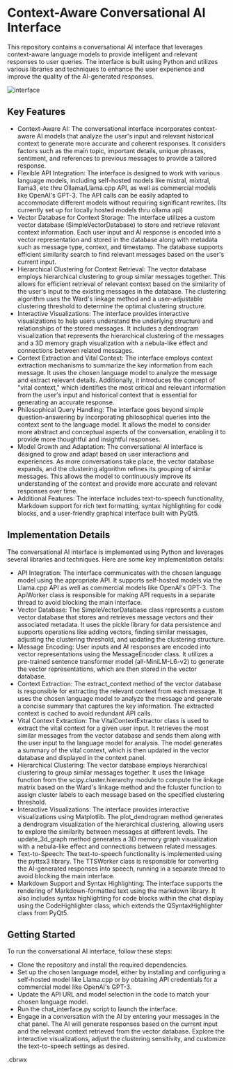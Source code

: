 # Context-Aware Conversational AI Interface
This repository contains a conversational AI interface that leverages context-aware language models to provide intelligent and relevant responses to user queries. The interface is built using Python and utilizes various libraries and techniques to enhance the user experience and improve the quality of the AI-generated responses.

![interface](https://github.com/user-attachments/assets/6be32b22-97c7-4237-b498-8444a28f9dae)

## Key Features

- Context-Aware AI: The conversational interface incorporates context-aware AI models that analyze the user's input and relevant historical context to generate more accurate and coherent responses. It considers factors such as the main topic, important details, unique phrases, sentiment, and references to previous messages to provide a tailored response.
- Flexible API Integration: The interface is designed to work with various language models, including self-hosted models like mistral, mixtral, llama3, etc thru Ollama/Llama.cpp API, as well as commercial models like OpenAI's GPT-3. The API calls can be easily adapted to accommodate different models without requiring significant rewrites. (Its currently set up for locally hosted models thru ollama api)
- Vector Database for Context Storage: The interface utilizes a custom vector database (SimpleVectorDatabase) to store and retrieve relevant context information. Each user input and AI response is encoded into a vector representation and stored in the database along with metadata such as message type, context, and timestamp. The database supports efficient similarity search to find relevant messages based on the user's current input.
- Hierarchical Clustering for Context Retrieval: The vector database employs hierarchical clustering to group similar messages together. This allows for efficient retrieval of relevant context based on the similarity of the user's input to the existing messages in the database. The clustering algorithm uses the Ward's linkage method and a user-adjustable clustering threshold to determine the optimal clustering structure.
- Interactive Visualizations: The interface provides interactive visualizations to help users understand the underlying structure and relationships of the stored messages. It includes a dendrogram visualization that represents the hierarchical clustering of the messages and a 3D memory graph visualization with a nebula-like effect and connections between related messages.
- Context Extraction and Vital Context: The interface employs context extraction mechanisms to summarize the key information from each message. It uses the chosen language model to analyze the message and extract relevant details. Additionally, it introduces the concept of "vital context," which identifies the most critical and relevant information from the user's input and historical context that is essential for generating an accurate response.
- Philosophical Query Handling: The interface goes beyond simple question-answering by incorporating philosophical queries into the context sent to the language model. It allows the model to consider more abstract and conceptual aspects of the conversation, enabling it to provide more thoughtful and insightful responses.
- Model Growth and Adaptation: The conversational AI interface is designed to grow and adapt based on user interactions and experiences. As more conversations take place, the vector database expands, and the clustering algorithm refines its grouping of similar messages. This allows the model to continuously improve its understanding of the context and provide more accurate and relevant responses over time.
- Additional Features: The interface includes text-to-speech functionality, Markdown support for rich text formatting, syntax highlighting for code blocks, and a user-friendly graphical interface built with PyQt5.

## Implementation Details
The conversational AI interface is implemented using Python and leverages several libraries and techniques. Here are some key implementation details:

- API Integration: The interface communicates with the chosen language model using the appropriate API. It supports self-hosted models via the Llama.cpp API as well as commercial models like OpenAI's GPT-3. The ApiWorker class is responsible for making API requests in a separate thread to avoid blocking the main interface.
- Vector Database: The SimpleVectorDatabase class represents a custom vector database that stores and retrieves message vectors and their associated metadata. It uses the pickle library for data persistence and supports operations like adding vectors, finding similar messages, adjusting the clustering threshold, and updating the clustering structure.
- Message Encoding: User inputs and AI responses are encoded into vector representations using the MessageEncoder class. It utilizes a pre-trained sentence transformer model (all-MiniLM-L6-v2) to generate the vector representations, which are then stored in the vector database.
- Context Extraction: The extract_context method of the vector database is responsible for extracting the relevant context from each message. It uses the chosen language model to analyze the message and generate a concise summary that captures the key information. The extracted context is cached to avoid redundant API calls.
- Vital Context Extraction: The VitalContextExtractor class is used to extract the vital context for a given user input. It retrieves the most similar messages from the vector database and sends them along with the user input to the language model for analysis. The model generates a summary of the vital context, which is then updated in the vector database and displayed in the context panel.
- Hierarchical Clustering: The vector database employs hierarchical clustering to group similar messages together. It uses the linkage function from the scipy.cluster.hierarchy module to compute the linkage matrix based on the Ward's linkage method and the fcluster function to assign cluster labels to each message based on the specified clustering threshold.
- Interactive Visualizations: The interface provides interactive visualizations using Matplotlib. The plot_dendrogram method generates a dendrogram visualization of the hierarchical clustering, allowing users to explore the similarity between messages at different levels. The update_3d_graph method generates a 3D memory graph visualization with a nebula-like effect and connections between related messages.
- Text-to-Speech: The text-to-speech functionality is implemented using the pyttsx3 library. The TTSWorker class is responsible for converting the AI-generated responses into speech, running in a separate thread to avoid blocking the main interface.
- Markdown Support and Syntax Highlighting: The interface supports the rendering of Markdown-formatted text using the markdown library. It also includes syntax highlighting for code blocks within the chat display using the CodeHighlighter class, which extends the QSyntaxHighlighter class from PyQt5.

## Getting Started
To run the conversational AI interface, follow these steps:

- Clone the repository and install the required dependencies.
- Set up the chosen language model, either by installing and configuring a self-hosted model like Llama.cpp or by obtaining API credentials for a commercial model like OpenAI's GPT-3.
- Update the API URL and model selection in the code to match your chosen language model.
- Run the chat_interface.py script to launch the interface.
- Engage in a conversation with the AI by entering your messages in the chat panel. The AI will generate responses based on the current input and the relevant context retrieved from the vector database.
Explore the interactive visualizations, adjust the clustering sensitivity, and customize the text-to-speech settings as desired.

.cbrwx
